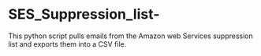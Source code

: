 # SES_Suppression_list-
This python script pulls emails from the Amazon web Services suppression list and exports them into a CSV file.
